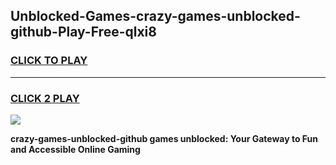
## Unblocked-Games-crazy-games-unblocked-github-Play-Free-qlxi8
<h3>
<a href="https://premium76.site?title=crazy-games-unblocked-github&ref=19M">CLICK TO PLAY</a></h3>
<hr>

<h3>
<a href="https://premium76.site?title=crazy-games-unblocked-github&ref=19M">CLICK 2 PLAY</a>
  
</h3>

<a href="https://premium76.site?title=crazy-games-unblocked-github&ref=19M"><img src="https://clearcache.store/games.png"></a>


**crazy-games-unblocked-github games unblocked: Your Gateway to Fun and Accessible Online Gaming**
